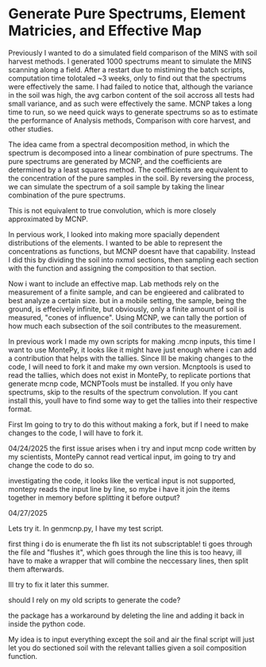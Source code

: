 # Generate Pure Spectrums, Element Matricies, and Effective Map

Previously I wanted to do a simulated field comparison of the MINS with soil harvest methods. I generated 1000 spectrums meant to simulate the MINS scanning along a field. After a restart due to mistiming the batch scripts, computation time tolotaled ~3 weeks, only to find out that the spectrums were effectively the same. I had failed to notice that, although the variance in the soil was high, the avg carbon content of the soil accross all tests had small variance, and as such were effectively the same. 
MCNP takes a long time to run, so we need quick ways to generate spectrums so as to estimate the performance of Analysis methods, Comparison with core harvest, and other studies.

The idea came from a spectral decomposition method, in which the spectrum is decomposed into a linear combination of pure spectrums. The pure spectrums are generated by MCNP, and the coefficients are determined by a least squares method. The coefficients are equivalent to the concentration of the pure samples in the soil. By reversing the process, we can simulate the spectrum of a soil sample by taking the linear combination of the pure spectrums. 

This is not equivalent to true convolution, which is more closely approximated by MCNP.

In pervious work, I looked into making more spacially dependent distributions of the elements. I wanted to be able to represent the concentrations as functions, but MCNP doesnt have that capability. Instead I did this by dividing the soil into nxmxl sections, then sampling each section with the function and assigning the composition to that section. 

Now i want to include an effective map. Lab methods rely on the measurement of a finite sample, and can be engieered and calibrated to best analyze a certain size. but in a mobile setting, the sample, being the ground, is effecively infinite, but obviously, only a finite amount of soil is measured, "cones of influence". Using MCNP, we can tally the portion of how much each subsection of the soil contributes to the measurement.

In previous work I made my own scripts for making .mcnp inputs, this time I want to use MontePy, it looks like it might have just enough where i can add a contribution that helps with the tallies. Since Ill be making changes to the code, I will need to fork it and make my own version. 
Mcnptools is used to read the tallies, which does not exist in MontePy, to replicate portions that generate mcnp code, MCNPTools must be installed. If you only have spectrums, skip to the results of the spectrum convolution. If you cant install this, youll have to find some way to get the tallies into their respective format.

First Im going to try to do this without making a fork, but if I need to make changes to the code, I will have to fork it.

04/24/2025
the first issue arises when i try and input mcnp code written by my scientists,
MontePy cannot read vertical input, im going to try and change the code to do so. 

investigating the code, it looks like the vertical input is not supported, montepy reads the input line by line, so mybe i have it join the items together in memory before splitting it before output?

04/27/2025

Lets try it.
In genmcnp.py, I have my test script.

first thing i do is enumerate the fh list
its not subscriptable!
ti goes through the file and "flushes it", which goes through the line 
this is too heavy, ill have to make a wrapper that will combine the neccessary lines, then split them afterwards.

Ill try to fix it later this summer.

should I rely on my old scripts to generate the code?

the package has a workaround by deleting the line and adding it back in inside the python code.

My idea is to input everything except the soil and air
the final script will just let you do sectioned soil with the relevant tallies given a soil composition function.
